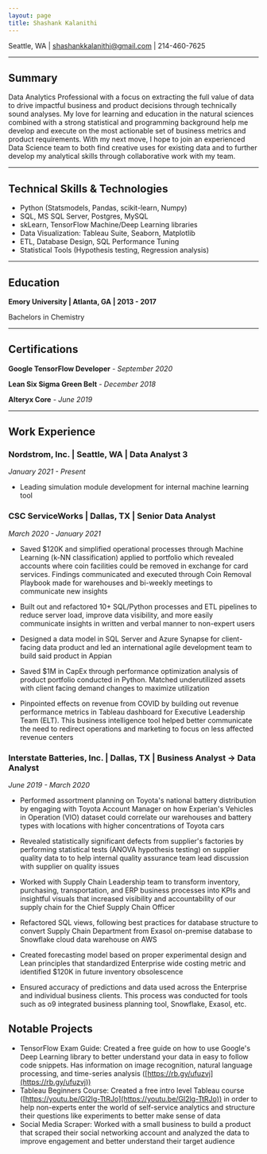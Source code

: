 ```yaml
---
layout: page
title: Shashank Kalanithi
---
```

Seattle, WA | shashankkalanithi@gmail.com | 214-460-7625

---
## Summary

Data Analytics Professional with a focus on extracting the full value of data to drive impactful business and product decisions through technically sound analyses. My love for learning and education in the natural sciences combined with a strong statistical and programming background help me develop and execute on the most actionable set of business metrics and product requirements. With my next move, I hope to join an experienced Data Science team to both find creative uses for existing data and to further develop my analytical skills through collaborative work with my team.

---
## Technical Skills & Technologies

- Python (Statsmodels, Pandas, scikit-learn, Numpy)
- SQL, MS SQL Server, Postgres, MySQL
- skLearn, TensorFlow Machine/Deep Learning libraries
- Data Visualization: Tableau Suite, Seaborn, Matplotlib
- ETL, Database Design, SQL Performance Tuning
- Statistical Tools (Hypothesis testing, Regression analysis)

---
## Education

**Emory University | Atlanta, GA | 2013 - 2017**

Bachelors in Chemistry

---

## Certifications

**Google TensorFlow Developer** - _September 2020_

**Lean Six Sigma Green Belt** - _December 2018_

**Alteryx Core** - _June 2019_

---
## Work Experience

### Nordstrom, Inc. | Seattle, WA | Data Analyst 3

_January 2021 - Present_

- Leading simulation module development for internal machine learning tool

### CSC ServiceWorks | Dallas, TX | Senior Data Analyst

_March 2020 - January 2021_

- Saved $120K and simplified operational processes through Machine Learning (k-NN classification) applied to portfolio which revealed accounts where coin facilities could be removed in exchange for card services. Findings communicated and executed through Coin Removal Playbook made for warehouses and bi-weekly meetings to communicate new insights
- Built out and refactored 10+ SQL/Python processes and ETL pipelines to reduce server load, improve data visibility, and more easily communicate insights in written and verbal manner to non-expert users

- Designed a data model in SQL Server and Azure Synapse for client-facing data product and led an international agile development team to build said product in Appian
- Saved $1M in CapEx through performance optimization analysis of product portfolio conducted in Python. Matched underutilized assets with client facing demand changes to maximize utilization

- Pinpointed effects on revenue from COVID by building out revenue performance metrics in Tableau dashboard for Executive Leadership Team (ELT). This business intelligence tool helped better communicate the need to redirect operations and marketing to focus on less affected revenue centers

### Interstate Batteries, Inc. | Dallas, TX | Business Analyst -> Data Analyst

_June 2019 - March 2020_

- Performed assortment planning on Toyota&#39;s national battery distribution by engaging with Toyota Account Manager on how Experian&#39;s Vehicles in Operation (VIO) dataset could correlate our warehouses and battery types with locations with higher concentrations of Toyota cars
- Revealed statistically significant defects from supplier&#39;s factories by performing statistical tests (ANOVA hypothesis testing) on supplier quality data to to help internal quality assurance team lead discussion with supplier on quality issues
- Worked with Supply Chain Leadership team to transform inventory, purchasing, transportation, and ERP business processes into KPIs and insightful visuals that increased visibility and accountability of our supply chain for the Chief Supply Chain Officer
- Refactored SQL views, following best practices for database structure to convert Supply Chain Department from Exasol on-premise database to Snowflake cloud data warehouse on AWS

- Created forecasting model based on proper experimental design and Lean principles that standardized Enterprise wide costing metric and identified $120K in future inventory obsolescence
- Ensured accuracy of predictions and data used across the Enterprise and individual business clients. This process was conducted for tools such as o9 integrated business planning tool, Snowflake, Exasol, etc.

## Notable Projects

- TensorFlow Exam Guide: Created a free guide on how to use Google&#39;s Deep Learning library to better understand your data in easy to follow code snippets. Has information on image recognition, natural language processing, and time-series analysis ([https://rb.gy/ufuzvj](https://rb.gy/ufuzvj))
- Tableau Beginners Course: Created a free intro level Tableau course ([https://youtu.be/Gl2lg-TtRJo](https://youtu.be/Gl2lg-TtRJo)) in order to help non-experts enter the world of self-service analytics and structure their questions like experiments to better make sense of data
- Social Media Scraper: Worked with a small business to build a product that scraped their social networking account and analyzed the data to improve engagement and better understand their target audience

